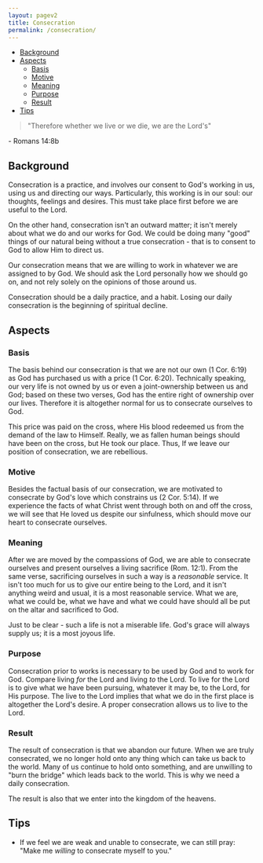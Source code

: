 ```yaml
---
layout: pagev2
title: Consecration
permalink: /consecration/
---
```


- [Background](#background)
- [Aspects](#aspects)
  - [Basis](#basis)
  - [Motive](#motive)
  - [Meaning](#meaning)
  - [Purpose](#purpose)
  - [Result](#result)
- [Tips](#tips)

>"Therefore whether we live or we die, we are the Lord's"

\- Romans 14:8b

## Background

Consecration is a practice, and involves our consent to God's working in us, using us and directing our ways. Particularly, this working is in our soul: our thoughts, feelings and desires. This must take place first before we are useful to the Lord.

On the other hand, consecration isn't an outward matter; it isn't merely about what we do and our works for God. We could be doing many "good" things of our natural being without a true consecration - that is to consent to God to allow Him to direct us.

Our consecration means that we are willing to work in whatever we are assigned to by God. We should ask the Lord personally how we should go on, and not rely solely on the opinions of those around us.

Consecration should be a daily practice, and a habit. Losing our daily consecration is the beginning of spiritual decline. 

## Aspects

### Basis

The basis behind our consecration is that we are not our own (1 Cor. 6:19) as God has purchased us with a price (1 Cor. 6:20). Technically speaking, our very life is not owned by us or even a joint-ownership between us and God; based on these two verses, God has the entire right of ownership over our lives. Therefore it is altogether normal for us to consecrate ourselves to God. 

This price was paid on the cross, where His blood redeemed us from the demand of the law to Himself. Really, we as fallen human beings should have been on the cross, but He took our place. Thus, If we leave our position of consecration, we are rebellious.

### Motive

Besides the factual basis of our consecration, we are motivated to consecrate by God's love which constrains us (2 Cor. 5:14). If we experience the facts of what Christ went through both on and off the cross, we will see that He loved us despite our sinfulness, which should move our heart to consecrate ourselves.


### Meaning

After we are moved by the compassions of God, we are able to consecrate ourselves and present ourselves a living sacrifice (Rom. 12:1). From the same verse, sacrificing  ourselves in such a way is a *reasonable* service. It isn't too much for us to give our entire being to the Lord, and it isn't anything weird and usual, it is a most reasonable service. What we are, what we could be, what we have and what we could have should all be put on the altar and sacrificed to God.

Just to be clear - such a life is not a miserable life. God's grace will always supply us; it is a most joyous life.

### Purpose

Consecration prior to works is necessary to be used by God and to work for God. Compare living *for* the Lord and living *to* the Lord. To live for the Lord is to give what we have been pursuing, whatever it may be, to the Lord, for His purpose. The live to the Lord implies that what we do in the first place is altogether the Lord's desire. A proper consecration allows us to live to the Lord.

### Result

The result of consecration is that we abandon our future. When we are truly consecrated, we no longer hold onto any thing which can take us back to the world. Many of us continue to hold onto something, and are unwilling to "burn the bridge" which leads back to the world. This is why we need a daily consecration.

The result is also that we enter into the kingdom of the heavens. 

## Tips 

- If we feel we are weak and unable to consecrate, we can still pray: "Make me *willing* to consecrate myself to you."